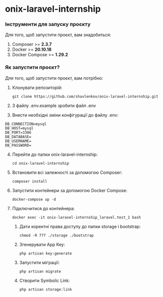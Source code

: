 # onix-laravel-internship
### Інструменти для запуску проєкту
Для того, щоб запустити проєкт, вам знадобиться:
1. Composer >= **2.3.7**
2. Docker >= **20.10.18**
3. Docker Compose >= **1.29.2**

### Як запустити проєкт?
Для того, щоб запустити проєкт, вам потрібно:
1. Клонувати репозиторій:

   `git clone https://github.com/shavlenkov/onix-laravel-internship.git`
2. З файлу .env.example зробити файл .env
3. Внести необхідні зміни конфігурації до файлу .env:
```
DB_CONNECTION=mysql
DB_HOST=mysql
DB_PORT=3306
DB_DATABASE=
DB_USERNAME=
DB_PASSWORD=
```
4. Перейти до папки onix-laravel-internship: 

    `cd onix-laravel-internship`
5. Встановити всі залежності за допомогою Composer:

    `composer install`
6. Запустити контейнери за допомогою Docker Compose:

   `docker-compose up -d`
7. Підключитися до контейнера:

   `docker exec -it onix-laravel-internship_laravel.test_1 bash`
   1. Дати коректні права доступу до папки storage і bootstrap:
   
      `chmod -R 777 ./storage ./bootstrap`
   2. Згенерувати App Key:
   
      `php artisan key:generate`
   3. Запустити міграції:
   
      `php artisan migrate`
   4. Створити Symbolic Link:
   
      `php artisan storage:link`
